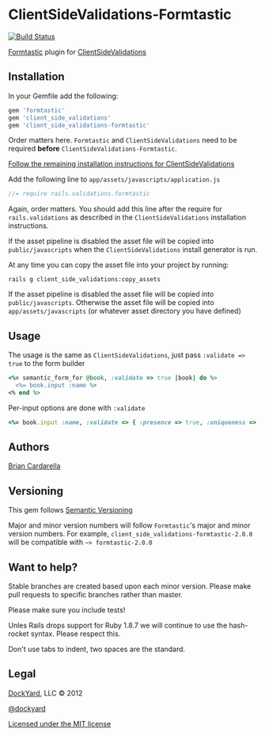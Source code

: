 # ClientSideValidations-Formtastic #

[![Build Status](https://secure.travis-ci.org/dockyard/client_side_validations-formtastic.png?branch=2-0-stable)](http://travis-ci.org/dockyard/client_side_validations-formtastic)

[Formtastic](https://github.com/justinfrench/formtastic) plugin for [ClientSideValidations](https://github.com/bcardarella/client_side_validations)

## Installation ##

In your Gemfile add the following:

```ruby
gem 'formtastic'
gem 'client_side_validations'
gem 'client_side_validations-formtastic'
```

Order matters here. `Formtastic` and `ClientSideValidations` need to be
required **before** `ClientSideValidations-Formtastic`.

[Follow the remaining installation instructions for ClientSideValidations](https://github.com/bcardarella/client_side_validations/README.markdown)

Add the following line to `app/assets/javascripts/application.js`

```javascript
//= require rails.validations.formtastic
```

Again, order matters. You should add this line after the require for `rails.validations` as described in the `ClientSideValidations` installation instructions.

If the asset pipeline is disabled the asset file will be copied
into `public/javascripts` when the `ClientSideValidations` install generator is run.

At any time you can copy the asset file into your project by running:

```
rails g client_side_validations:copy_assets
```

If the asset pipeline is disabled the asset file will be copied
into `public/javascripts`. Otherwise the asset file will be copied into
`app/assets/javascripts` (or whatever asset directory you have
defined)

## Usage ##

The usage is the same as `ClientSideValidations`, just pass `:validate => true` to the form builder

```ruby
<%= semantic_form_for @book, :validate => true |book| do %>
  <%= book.input :name %>
<% end %>
```

Per-input options are done with `:validate`

```ruby
<%= book.input :name, :validate => { :presence => true, :uniqueness => false }
```

## Authors ##

[Brian Cardarella](http://twitter.com/bcardarella)

## Versioning ##

This gem follows [Semantic Versioning](http://semver.org)

Major and minor version numbers will follow `Formtastic`'s major and
minor version numbers. For example,
`client_side_validations-formtastic-2.0.0` will be compatible with
`~> formtastic-2.0.0`

## Want to help? ##

Stable branches are created based upon each minor version. Please make
pull requests to specific branches rather than master.

Please make sure you include tests!

Unles Rails drops support for Ruby 1.8.7 we will continue to use the
hash-rocket syntax. Please respect this.

Don't use tabs to indent, two spaces are the standard.

## Legal ##

[DockYard](http://dockyard.com), LLC &copy; 2012

[@dockyard](http://twitter.com/dockyard)

[Licensed under the MIT license](http://www.opensource.org/licenses/mit-license.php)

